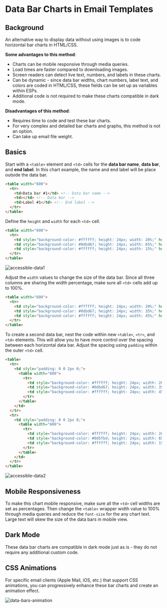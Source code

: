 # Data Bar Charts in Email Templates

## Background
An alternative way to display data without using images is to code horizontal bar charts in HTML/CSS.

**Some advantages to this method**:
* Charts can be mobile responsive through media queries.
* Load times are faster compared to downloading images.
* Screen readers can detect live text, numbers, and labels in these charts.
* Can be dynamic - since data bar widths, chart numbers, label text, and colors are coded in HTML/CSS, these fields can be set up as variables within ESPs.
* Additional code is not required to make these charts compatible in dark mode.

**Disadvantages of this method**:
* Requires time to code and test these bar charts.
* For very complex and detailed bar charts and graphs, this method is not an option.
* Can take up email file weight.

## Basics

Start with a `<table>` element and `<td>` cells for the **data bar name**, **data bar**, and **end label**. In this chart example, the name and end label will be place outside the data bar.

```html
<table width="600">
  <tr>
    <td>Data bar #1</td> <!-- Data bar name -->
    <td></td> <!-- Data bar -->
    <td>Label #1</td> <!-- End label -->
  </tr>
</table>
```

Define the `height` and `width` for each `<td>` cell.

```html
<table width="600">
  <tr>
    <td style="background-color: #ffffff; height: 24px; width: 20%;" height="24" width="20%">Data bar #1</td>
    <td style="background-color: #0dbd67; height: 24px; width: 65%;" height="24" width="65%"></td>
    <td style="background-color: #ffffff; height: 24px; width: 15%;" height="24" width="15%">Label #1</td>
  </tr>
</table>
```

![accessible-data1](https://user-images.githubusercontent.com/6575035/163897218-beb5f43c-50f9-4d1e-92b8-82ffa5e10beb.png)

Adjust the `width` values to change the size of the data bar. Since all three columns are sharing the width percentage, make sure all `<td>` cells add up to 100%.

```html
<table width="600">
  <tr>
    <td style="background-color: #ffffff; height: 24px; width: 20%;" height="24" width="20%">Data bar #1</td>
    <td style="background-color: #0dbd67; height: 24px; width: 35%;" height="24" width="35%"></td> <!-- The data bar width was reduced from 65% to 35%. The difference is added to the `<td>` cell below. -->
    <td style="background-color: #ffffff; height: 24px; width: 45%;" height="24" width="45%">Label #1</td>
  </tr>
</table>
```

To create a second data bar, nest the code within new `<table>`, `<tr>`, and `<td>` elements. This will allow you to have more control over the spacing between each horizontal data bar. Adjust the spacing using `padding` within the outer `<td>` cell.

```html
<table>
  <tr>
    <td style="padding: 0 0 2px 0;">
      <table width="600">
        <tr>
          <td style="background-color: #ffffff; height: 24px; width: 20%;" height="24" width="20%">Data bar #1</td>
          <td style="background-color: #0dbd67; height: 24px; width: 35%;" height="24" width="35%"></td>
          <td style="background-color: #ffffff; height: 24px; width: 45%;" height="24" width="45%">Label #1</td>
        </tr>
      </table>
    </td>
  </tr>
  <tr>
    <td style="padding: 0 0 2px 0;">
      <table width="600">
        <tr>
          <td style="background-color: #ffffff; height: 24px; width: 20%;" height="24" width="20%">Data bar #2</td>
          <td style="background-color: #0d5fbd; height: 24px; width: 65%;" height="24" width="65%"></td>
          <td style="background-color: #ffffff; height: 24px; width: 15%;" height="24" width="15%">Label #2</td>
        </tr>
      </table>
    </td>
  </tr>
</table>
```

![accessible-data2](https://user-images.githubusercontent.com/6575035/163897313-4fa95403-3ad9-4c1a-982e-e11b32fc472c.png)

## Mobile Responsiveness

To make this chart mobile responsive, make sure all the `<td>` cell widths are set as percentages. Then change the `<table>` wrapper width value to 100% through media queries and reduce the `font-size` for the any chart text. Large text will skew the size of the data bars in mobile view.

## Dark Mode

These data bar charts are compatible in dark mode just as is - they do not require any additional custom code.

## CSS Animations

For specific email clients (Apple Mail, iOS, etc.) that support CSS animations, you can progressively enhance these bar charts and create an animation effect.

![data-bars-animation](https://user-images.githubusercontent.com/6575035/168453112-75657367-f140-49c9-86bd-a4976bbd8ccb.gif)

<!-- ## Dynamic Rendering -->